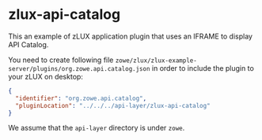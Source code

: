 # zlux-api-catalog

This an example of zLUX application plugin that uses an IFRAME to display API Catalog.

You need to create following file `zowe/zlux/zlux-example-server/plugins/org.zowe.api.catalog.json`
in order to include the plugin to your zLUX on desktop:

```json
{
  "identifier": "org.zowe.api.catalog",
  "pluginLocation": "../../../api-layer/zlux-api-catalog"
}
```

We assume that the `api-layer` directory is under `zowe`.
